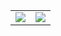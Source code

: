 

<!--
### Hi there 👋
**WilmerWang/wilmerwang** is a ✨ _special_ ✨ repository because its `README.md` (this file) appears on your GitHub profile.

Here are some ideas to get you started:

- 🔭 I’m currently working on ...
- 🌱 I’m currently learning ...
- 👯 I’m looking to collaborate on ...
- 🤔 I’m looking for help with ...
- 💬 Ask me about ...
- 📫 How to reach me: ...
- 😄 Pronouns: ...
- ⚡ Fun fact: ...
-->

<div align="center">
<table>
<tr>
<td>
  <img src="https://github-profile-trophy.vercel.app/?username=wilmerwang&margin-w=15&no-bg=true&no-frame=true&theme=onedark&row=2&column=3"/>
</td>
<td border="0px">
  <img src="https://github-readme-stats.vercel.app/api?username=wilmerwang&count_private=true&show_icons=true&theme=onedark&hide_border=true&bg_color=00000000">
</td>
</tr>
</table>
</div>



<!--
<div align="center">
  <img src="https://github-readme-stats.vercel.app/api?username=wilmerwang&count_private=true&show_icons=true&theme=onedark&hide_border=true&bg_color=false" width="420">
  <img src="https://github-readme-stats.vercel.app/api/top-langs/?username=wilmerwang&count_private=true&layout=compact&theme=onedark&hide_border=true&bg_color=false">
</div>
-->
